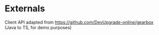 # Externals
Client API adapted from https://github.com/DevUpgrade-online/gearbox (Java to TS, for demo purposes)